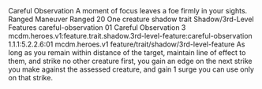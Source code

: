 <ability>
  <name>Careful Observation</name>
  <flavor>A moment of focus leaves a foe firmly in your sights.</flavor>
  <keywords>
    <keyword>Ranged</keyword>
  </keywords>
  <type>Maneuver</type>
  <distance>Ranged 20</distance>
  <target>One creature</target>
  <metadata>
    <class>shadow</class>
    <feature_type>trait</feature_type>
    <file_dpath>Shadow/3rd-Level Features</file_dpath>
    <item_id>careful-observation</item_id>
    <item_index>01</item_index>
    <item_name>Careful Observation</item_name>
    <level>3</level>
    <scc>mcdm.heroes.v1:feature.trait.shadow.3rd-level-feature:careful-observation</scc>
    <scdc>1.1.1:5.2.2.6:01</scdc>
    <source>mcdm.heroes.v1</source>
    <type>feature/trait/shadow/3rd-level-feature</type>
  </metadata>
  <effects>
    <effect type="mundane">As long as you remain within distance of the target, maintain line of effect to them, and strike no other creature first, you gain an edge on the next strike you make against the assessed creature, and gain 1 surge you can use only on that strike.</effect>
  </effects>
</ability>
